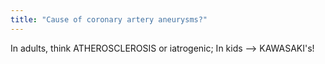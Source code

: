 ```yaml
---
title: "Cause of coronary artery aneurysms?"
---
```

In adults, think ATHEROSCLEROSIS or iatrogenic; In kids --&gt; KAWASAKI's!

